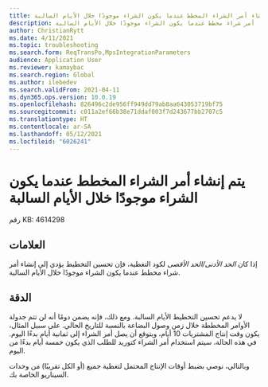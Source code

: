 ```yaml
---
title: يتم إنشاء أمر الشراء المخطط عندما يكون الشراء موجودًا خلال الأيام السالبة
description: إذا كان الحد الأدنى/الحد الأقصى لكود التغطية، فإن تحسين التخطيط يؤدي إلى إنشاء أمر شراء مخطط عندما يكون الشراء موجودًا خلال الأيام السالبة.
author: ChristianRytt
ms.date: 4/11/2021
ms.topic: troubleshooting
ms.search.form: ReqTransPo,MpsIntegrationParameters
audience: Application User
ms.reviewer: kamaybac
ms.search.region: Global
ms.author: ilebedev
ms.search.validFrom: 2021-04-11
ms.dyn365.ops.version: 10.0.19
ms.openlocfilehash: 826496c2de956ff949dd79ab8aa643053719bf75
ms.sourcegitcommit: c011a2ef66b38e71ddaf003f7d243677bb2707c5
ms.translationtype: HT
ms.contentlocale: ar-SA
ms.lasthandoff: 05/12/2021
ms.locfileid: "6026241"
---
```

# <a name="planned-purchase-order-is-created-when-a-purchase-exists-within-negative-days"></a>يتم إنشاء أمر الشراء المخطط عندما يكون الشراء موجودًا خلال الأيام السالبة

رقم KB: 4614298

## <a name="symptoms"></a>العلامات

إذا كان *الحد الأدنى/الحد الأقصى* لكود التغطية، فإن تحسين التخطيط يؤدي إلى إنشاء أمر شراء مخطط عندما يكون الشراء موجودًا خلال الأيام السالبة.

## <a name="resolution"></a>الدقة

لا يدعم تحسين التخطيط الأيام السالبة. ومع ذلك، فإنه يضمن دومًا أنه لن تتم جدولة الأوامر المخططة خلال زمن وصول البضاعة بالنسبة للتاريخ الحالي. على سبيل المثال، يكون وقت إنتاج المشتريات 10 أيام، ويتوقع أن يصل أمر الشراء إلى ثمانية أيام بدءًا اليوم. في هذه الحالة، سيتم استخدام أمر الشراء كتوريد للطلب الذي يكون خمسة أيام بدءًا من اليوم.

وبالتالي، نوصي بضبط أوقات الإنتاج المحتمل لتغطية جميع (أو الكل تقريبًا) من وحدات السيناريو الخاصة بك.
